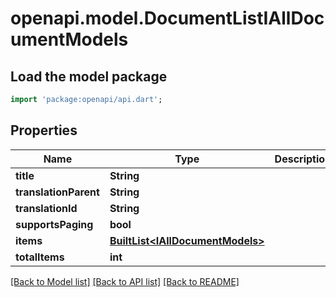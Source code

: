 # openapi.model.DocumentListIAllDocumentModels

## Load the model package
```dart
import 'package:openapi/api.dart';
```

## Properties
Name | Type | Description | Notes
------------ | ------------- | ------------- | -------------
**title** | **String** |  | [optional] 
**translationParent** | **String** |  | [optional] 
**translationId** | **String** |  | [optional] 
**supportsPaging** | **bool** |  | [optional] 
**items** | [**BuiltList&lt;IAllDocumentModels&gt;**](IAllDocumentModels.md) |  | [optional] 
**totalItems** | **int** |  | [optional] 

[[Back to Model list]](../README.md#documentation-for-models) [[Back to API list]](../README.md#documentation-for-api-endpoints) [[Back to README]](../README.md)


